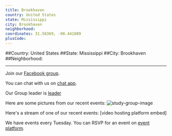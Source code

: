 ```yaml
---
title: Brookhaven
country: United States
state: Mississippi
city: Brookhaven
neighborhood: 
coordinates: 31.58369, -90.441809
plusCode:
---
```


##Country: United States
##State: Mississippi
##City: Brookhaven
##Neighborhood: 
*****
Join our [Facebook group](https://www.facebook.com/groups/free.code.camp.brookhaven.ms).

You can chat with us on [chat app]().

Our Group leader is [leader]()

Here are some pictures from our recent events:
![study-group-image]()

Here's a stream of one of our recent events:
[video hosting platform embed]

We have events every Tuesday. You can RSVP for an event on [event platform]().
